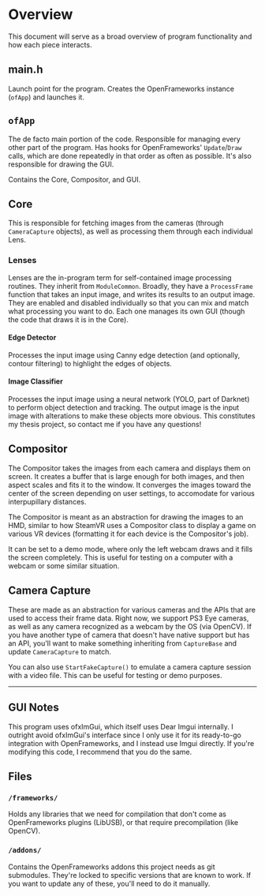 # Overview

This document will serve as a broad overview of program functionality and how each piece interacts.

## main.h
Launch point for the program. Creates the OpenFrameworks instance (`ofApp`) and launches it.

## `ofApp`
The de facto main portion of the code. Responsible for managing every other part of the program.
Has hooks for OpenFrameworks' `Update`/`Draw` calls, which are done repeatedly in that order as 
often as possible. It's also responsible for drawing the GUI.

Contains the Core, Compositor, and GUI.

## Core
This is responsible for fetching images from the cameras (through `CameraCapture` objects), as
well as processing them through each individual Lens.

### Lenses
Lenses are the in-program term for self-contained image processing routines. They inherit from
`ModuleCommon`. Broadly, they have a `ProcessFrame` function that takes an input image, and
writes its results to an output image. They are enabled and disabled individually so that
you can mix and match what processing you want to do. Each one manages its own GUI (though
the code that draws it is in the Core).

#### Edge Detector
Processes the input image using Canny edge detection (and optionally, contour filtering)
to highlight the edges of objects.

#### Image Classifier
Processes the input image using a neural network (YOLO, part of Darknet) to perform object
detection and tracking. The output image is the input image with alterations to make these
objects more obvious. This constitutes my thesis project, so contact me if you have any
questions!

## Compositor
The Compositor takes the images from each camera and displays them on screen. It creates a buffer
that is large enough for both images, and then aspect scales and fits it to the window. It converges
the images toward the center of the screen depending on user settings, to accomodate for various 
interpupillary distances.

The Compositor is meant as an abstraction for drawing the images to an HMD, similar to how SteamVR
uses a Compositor class to display a game on various VR devices (formatting it for each device is
the Compositor's job).

It can be set to a demo mode, where only the left webcam draws and it fills the screen completely.
This is useful for testing on a computer with a webcam or some similar situation.


## Camera Capture
These are made as an abstraction for various cameras and the APIs that are used to access their
frame data. Right now, we support PS3 Eye cameras, as well as any camera recognized as a webcam
by the OS (via OpenCV). If you have another type of camera that doesn't have native support but 
has an API, you'll want to make something inheriting from `CaptureBase` and update `CameraCapture` 
to match. 

You can also use `StartFakeCapture()` to emulate a camera capture session with a video file. This
can be useful for testing or demo purposes.

-------------------------

## GUI Notes
This program uses ofxImGui, which itself uses Dear Imgui internally. I outright avoid
ofxImGui's interface since I only use it for its ready-to-go integration with OpenFrameworks,
and I instead use Imgui directly. If you're modifying this code, I recommend that you do the 
same.

## Files
### `/frameworks/` 
Holds any libraries that we need for compilation that don't come as OpenFrameworks
plugins (LibUSB), or that require precompilation (like OpenCV).

### `/addons/` 
Contains the OpenFrameworks addons this project needs as git submodules. They're
locked to specific versions that are known to work. If you want to update any of these, you'll
need to do it manually.